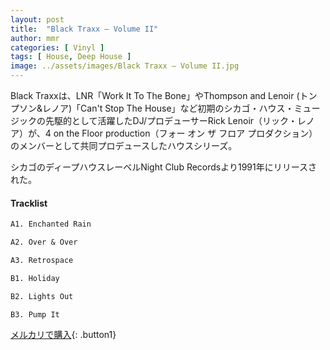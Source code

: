 ```yaml
---
layout: post
title:  "Black Traxx – Volume II"
author: mmr
categories: [ Vinyl ]
tags: [ House, Deep House ]
image: ../assets/images/Black Traxx – Volume II.jpg
---
```


Black Traxxは、LNR「Work It To The Bone」やThompson and Lenoir (トンプソン&レノア)「Can't Stop The House」など初期のシカゴ・ハウス・ミュージックの先駆的として活躍したDJ/プロデューサーRick Lenoir（リック・レノア）が、4 on the Floor production（フォー オン ザ フロア プロダクション）のメンバーとして共同プロデュースしたハウスシリーズ。

シカゴのディープハウスレーベルNight Club Recordsより1991年にリリースされた。

#### Tracklist
```md
A1. Enchanted Rain

A2. Over & Over

A3. Retrospace

B1. Holiday

B2. Lights Out

B3. Pump It
```

[メルカリで購入](https://jp.mercari.com/item/m90896178440){: .button1}

